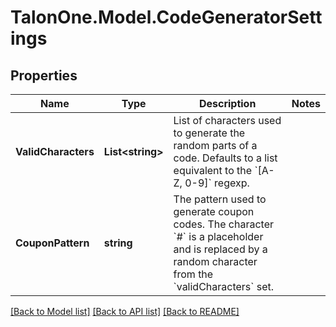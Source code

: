 # TalonOne.Model.CodeGeneratorSettings
## Properties

Name | Type | Description | Notes
------------ | ------------- | ------------- | -------------
**ValidCharacters** | **List&lt;string&gt;** | List of characters used to generate the random parts of a code. Defaults to a list equivalent to the &#x60;[A-Z, 0-9]&#x60; regexp.  | 
**CouponPattern** | **string** | The pattern used to generate coupon codes. The character &#x60;#&#x60; is a placeholder and is replaced by a random character from the &#x60;validCharacters&#x60; set.  | 

[[Back to Model list]](../README.md#documentation-for-models) [[Back to API list]](../README.md#documentation-for-api-endpoints) [[Back to README]](../README.md)

